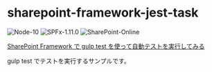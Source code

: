 # sharepoint-framework-jest-task

![Node-10](https://img.shields.io/badge/Node-10-green)
![SPFx-1.11.0](https://img.shields.io/badge/SPFx-1.11.0-green)
![SharePoint-Online](https://img.shields.io/badge/SharePoint-Online-blue.svg)

[SharePoint Framework で gulp test を使って自動テストを実行してみる](https://zenn.dev/karamem0/articles/2021_03_19_160000)

gulp test でテストを実行するサンプルです。
